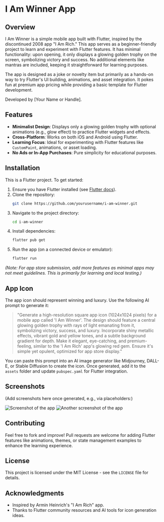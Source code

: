 # I Am Winner App

## Overview

I Am Winner is a simple mobile app built with Flutter, inspired by the discontinued 2008 app "I Am Rich." This app serves as a beginner-friendly project to learn and experiment with Flutter features. It has minimal functionality: upon opening, it only displays a glowing golden trophy on the screen, symbolizing victory and success. No additional elements like mantras are included, keeping it straightforward for learning purposes.

The app is designed as a joke or novelty item but primarily as a hands-on way to try Flutter's UI building, animations, and asset integration. It pokes fun at premium app pricing while providing a basic template for Flutter development.

Developed by [Your Name or Handle].

## Features

*   **Minimalist Design**: Displays only a glowing golden trophy with optional animations (e.g., glow effect) to practice Flutter widgets and effects.
*   **Cross-Platform**: Works on both iOS and Android using Flutter.
*   **Learning Focus**: Ideal for experimenting with Flutter features like `CustomPaint`, animations, or asset loading.
*   **No Ads or In-App Purchases**: Pure simplicity for educational purposes.

## Installation

This is a Flutter project. To get started:

1.  Ensure you have Flutter installed (see [Flutter docs](https://docs.flutter.dev/get-started/install)).
2.  Clone the repository:
    ```bash
    git clone https://github.com/yourusername/i-am-winner.git
    ```
3.  Navigate to the project directory:
    ```bash
    cd i-am-winner
    ```
4.  Install dependencies:
    ```bash
    flutter pub get
    ```
5.  Run the app (on a connected device or emulator):
    ```bash
    flutter run
    ```

*(Note: For app store submission, add more features as minimal apps may not meet guidelines. This is primarily for learning and local testing.)*

## App Icon

The app icon should represent winning and luxury. Use the following AI prompt to generate it:

> "Generate a high-resolution square app icon (1024x1024 pixels) for a mobile app called 'I Am Winner'. The design should feature a central glowing golden trophy with rays of light emanating from it, symbolizing victory, success, and luxury. Incorporate shiny metallic effects, vibrant gold and yellow tones, and a subtle background gradient for depth. Make it elegant, eye-catching, and premium-feeling, similar to the 'I Am Rich' app's glowing red gem. Ensure it's simple yet opulent, optimized for app store display."

You can paste this prompt into an AI image generator like Midjourney, DALL-E, or Stable Diffusion to create the icon. Once generated, add it to the `assets` folder and update `pubspec.yaml` for Flutter integration.

## Screenshots

(Add screenshots here once generated, e.g., via placeholders:)

![Screenshot of the app](https://github.com/user-attachments/assets/5e44a36f-5374-4b53-8d07-a9a30d97b0e1)
![Another screenshot of the app](https://github.com/user-attachments/assets/c81dc1d5-91c7-43f1-b1e9-7988581e2850)

## Contributing

Feel free to fork and improve! Pull requests are welcome for adding Flutter features like animations, themes, or state management examples to enhance the learning experience.

## License

This project is licensed under the MIT License - see the `LICENSE` file for details.

## Acknowledgments

*   Inspired by Armin Heinrich's "I Am Rich" app.
*   Thanks to Flutter community resources and AI tools for icon generation ideas.
